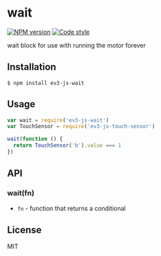 
# wait

[![NPM version][npm-image]][npm-url]
[![Code style][standard-image]][standard-url]

wait block for use with running the motor forever

## Installation

    $ npm install ev3-js-wait

## Usage

```js
var wait = require('ev3-js-wait')
var TouchSensor = require('ev3-js-touch-sensor')

wait(function () {
  return TouchSensor('b').value === 1
})
```

## API

### wait(fn)

- `fn` - function that returns a conditional

## License

MIT

[standard-image]: https://img.shields.io/badge/code%20style-standard-brightgreen.svg?style=flat
[standard-url]: https://github.com/feross/standard
[npm-image]: https://img.shields.io/npm/v/ev3-js-wait.svg?style=flat-square
[npm-url]: https://npmjs.org/package/ev3-js-wait
